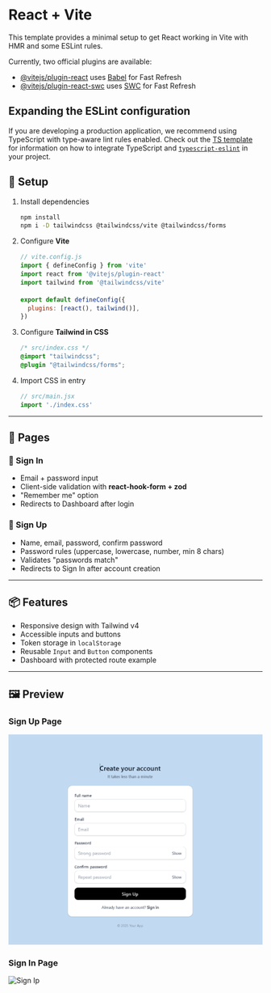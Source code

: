 # React + Vite

This template provides a minimal setup to get React working in Vite with HMR and some ESLint rules.

Currently, two official plugins are available:

- [@vitejs/plugin-react](https://github.com/vitejs/vite-plugin-react/blob/main/packages/plugin-react) uses [Babel](https://babeljs.io/) for Fast Refresh
- [@vitejs/plugin-react-swc](https://github.com/vitejs/vite-plugin-react/blob/main/packages/plugin-react-swc) uses [SWC](https://swc.rs/) for Fast Refresh

## Expanding the ESLint configuration

If you are developing a production application, we recommend using TypeScript with type-aware lint rules enabled. Check out the [TS template](https://github.com/vitejs/vite/tree/main/packages/create-vite/template-react-ts) for information on how to integrate TypeScript and [`typescript-eslint`](https://typescript-eslint.io) in your project.


## 🚀 Setup

1. Install dependencies
   ```bash
   npm install
   npm i -D tailwindcss @tailwindcss/vite @tailwindcss/forms
   ```

2. Configure **Vite**
   ```js
   // vite.config.js
   import { defineConfig } from 'vite'
   import react from '@vitejs/plugin-react'
   import tailwind from '@tailwindcss/vite'

   export default defineConfig({
     plugins: [react(), tailwind()],
   })
   ```

3. Configure **Tailwind in CSS**
   ```css
   /* src/index.css */
   @import "tailwindcss";
   @plugin "@tailwindcss/forms";
   ```

4. Import CSS in entry
   ```jsx
   // src/main.jsx
   import './index.css'
   ```

---

## 📄 Pages

### 🔑 Sign In
- Email + password input  
- Client-side validation with **react-hook-form + zod**  
- "Remember me" option  
- Redirects to Dashboard after login  

### 📝 Sign Up
- Name, email, password, confirm password  
- Password rules (uppercase, lowercase, number, min 8 chars)  
- Validates "passwords match"  
- Redirects to Sign In after account creation  

---

## 📦 Features
- Responsive design with Tailwind v4  
- Accessible inputs and buttons  
- Token storage in `localStorage`  
- Reusable `Input` and `Button` components  
- Dashboard with protected route example  

---

## 🖼️ Preview

### Sign Up Page
![Sign Up](docs/screenshots/SignUp.png)

### Sign In Page
![Sign Ip](docs/screenshots/SignIp.png)

